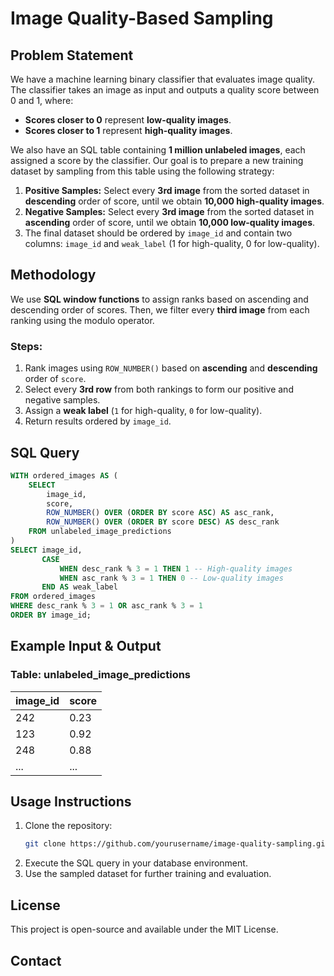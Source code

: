 # Image Quality-Based Sampling

## Problem Statement
We have a machine learning binary classifier that evaluates image quality. The classifier takes an image as input and outputs a quality score between 0 and 1, where:
- **Scores closer to 0** represent **low-quality images**.
- **Scores closer to 1** represent **high-quality images**.

We also have an SQL table containing **1 million unlabeled images**, each assigned a score by the classifier. Our goal is to prepare a new training dataset by sampling from this table using the following strategy:
1. **Positive Samples:** Select every **3rd image** from the sorted dataset in **descending** order of score, until we obtain **10,000 high-quality images**.
2. **Negative Samples:** Select every **3rd image** from the sorted dataset in **ascending** order of score, until we obtain **10,000 low-quality images**.
3. The final dataset should be ordered by `image_id` and contain two columns: `image_id` and `weak_label` (1 for high-quality, 0 for low-quality).

## Methodology
We use **SQL window functions** to assign ranks based on ascending and descending order of scores. Then, we filter every **third image** from each ranking using the modulo operator.

### Steps:
1. Rank images using `ROW_NUMBER()` based on **ascending** and **descending** order of `score`.
2. Select every **3rd row** from both rankings to form our positive and negative samples.
3. Assign a **weak label** (`1` for high-quality, `0` for low-quality).
4. Return results ordered by `image_id`.

## SQL Query
```sql
WITH ordered_images AS (
    SELECT
        image_id,
        score,
        ROW_NUMBER() OVER (ORDER BY score ASC) AS asc_rank,
        ROW_NUMBER() OVER (ORDER BY score DESC) AS desc_rank
    FROM unlabeled_image_predictions
)
SELECT image_id,
       CASE
           WHEN desc_rank % 3 = 1 THEN 1 -- High-quality images
           WHEN asc_rank % 3 = 1 THEN 0 -- Low-quality images
       END AS weak_label
FROM ordered_images
WHERE desc_rank % 3 = 1 OR asc_rank % 3 = 1
ORDER BY image_id;
```

## Example Input & Output
### **Table: unlabeled_image_predictions**
| image_id | score  |
|----------|--------|
| 242      | 0.23   |
| 123      | 0.92   |
| 248      | 0.88   |
| ...      | ...    |




## Usage Instructions
1. Clone the repository:
   ```sh
   git clone https://github.com/yourusername/image-quality-sampling.git
   ```
2. Execute the SQL query in your database environment.
3. Use the sampled dataset for further training and evaluation.

## License
This project is open-source and available under the MIT License.

## Contact


